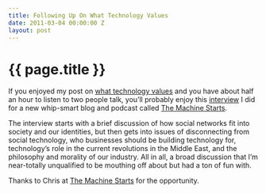 ```yaml
---
title: Following Up On What Technology Values
date: 2011-03-04 00:00:00 Z
layout: post
---
```


{{ page.title }}
================

If you enjoyed my post on [what technology values](http://al3x.net/2011/02/21/technology-and-values.html) and you have about half an hour to listen to two people talk, you’ll probably enjoy this [interview](http://www.themachinestarts.com/read/26) I did for a new whip-smart blog and podcast called [The Machine Starts](http://www.themachinestarts.com/).

The interview starts with a brief discussion of how social networks fit into society and our identities, but then gets into issues of disconnecting from social technology, who businesses should be building technology for, technology’s role in the current revolutions in the Middle East, and the philosophy and morality of our industry. All in all, a broad discussion that I’m near-totally unqualified to be mouthing off about but had a ton of fun with.

Thanks to Chris at [The Machine Starts](http://www.themachinestarts.com/) for the opportunity.
